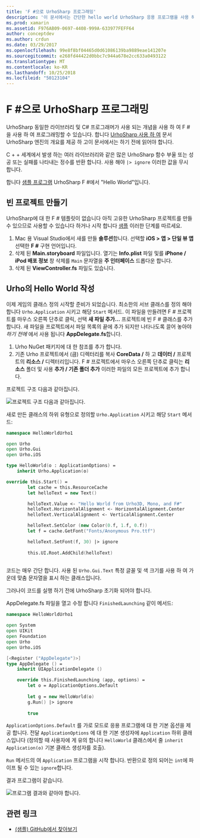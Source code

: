 ```yaml
---
title: 'F #으로 UrhoSharp 프로그래밍'
description: '이 문서에서는 간단한 hello world UrhoSharp 응용 프로그램을 사용 하 여 F #에서 Visual Studio for mac을 만드는 방법 설명'
ms.prod: xamarin
ms.assetid: F976AB09-0697-4408-999A-633977FEFF64
author: conceptdev
ms.author: crdun
ms.date: 03/29/2017
ms.openlocfilehash: 99e8f8bf04465d0d61086139ba9889eae141207e
ms.sourcegitcommit: e268fd44422d0bbc7c944a678e2cc633a0493122
ms.translationtype: MT
ms.contentlocale: ko-KR
ms.lasthandoff: 10/25/2018
ms.locfileid: "50123104"
---
```

# <a name="programming-urhosharp-with-f"></a>F #으로 UrhoSharp 프로그래밍

UrhoSharp 동일한 라이브러리 및 C# 프로그래머가 사용 되는 개념을 사용 하 여 F #을 사용 하 여 프로그래밍할 수 있습니다. 합니다 [UrhoSharp 사용 하 여](~/graphics-games/urhosharp/using.md) 문서 UrhoSharp 엔진의 개요를 제공 하 고이 문서에서는 하기 전에 읽어야 합니다.

C + + 세계에서 발생 하는 여러 라이브러리와 같은 많은 UrhoSharp 함수 부울 또는 성공 또는 실패를 나타내는 정수를 반환 합니다. 사용 해야 `|> ignore` 이러한 값을 무시 합니다.

합니다 [샘플 프로그램](https://github.com/xamarin/recipes/tree/master/Recipes/cross-platform/urho/urho-fsharp/HelloWorldUrhoFsharp) UrhoSharp F #에서 "Hello World"입니다.

## <a name="creating-an-empty-project"></a>빈 프로젝트 만들기

UrhoSharp에 대 한 F # 템플릿이 없습니다 아직 고유한 UrhoSharp 프로젝트를 만들 수 있으므로 사용할 수 있습니다 하거나 시작 합니다 [샘플](https://github.com/xamarin/recipes/tree/master/Recipes/cross-platform/urho/urho-fsharp/HelloWorldUrhoFsharp) 이러한 단계를 따르세요.

1. Mac 용 Visual Studio에서 새를 만들 **솔루션**합니다. 선택할 **iOS > 앱 > 단일 뷰 앱** 선택한 **F #** 구현 언어입니다. 
1. 삭제 된 **Main.storyboard** 파일입니다. 열기는 **Info.plist** 파일 및를 **iPhone / iPod 배포 정보** 창 삭제를 `Main` 문자열을 **주 인터페이스** 드롭다운 합니다.
1. 삭제 된 **ViewController.fs** 파일도 있습니다.

## <a name="building-hello-world-in-urho"></a>Urho의 Hello World 작성

이제 게임의 클래스 정의 시작할 준비가 되었습니다. 최소한의 서브 클래스를 정의 해야 합니다 `Urho.Application` 시키고 해당 `Start` 메서드. 이 파일을 만들려면 F # 프로젝트를 마우스 오른쪽 단추로 클릭, 선택 **새 파일 추가...**  프로젝트에 빈 F # 클래스를 추가 합니다. 새 파일을 프로젝트에서 파일 목록의 끝에 추가 되지만 나타나도록 끌어 놓아야 *하기 전에* 에서 사용 됩니다 **AppDelegate.fs**합니다.

1. Urho NuGet 패키지에 대 한 참조를 추가 합니다.
1. 기존 Urho 프로젝트에서 (큼) 디렉터리를 복사 **CoreData /** 하 고 **데이터 /** 프로젝트의 **리소스 /** 디렉터리입니다. F # 프로젝트에서 마우스 오른쪽 단추로 클릭는 **리소스** 폴더 및 사용 **추가 / 기존 폴더 추가** 이러한 파일의 모든 프로젝트에 추가 합니다.

프로젝트 구조 다음과 같아집니다.

![](fsharp-images/solutionpane.png "프로젝트 구조 다음과 같아집니다.")

새로 만든 클래스의 하위 유형으로 정의할 `Urho.Application` 시키고 해당 `Start` 메서드:

```fsharp
namespace HelloWorldUrho1

open Urho
open Urho.Gui
open Urho.iOS

type HelloWorld(o : ApplicationOptions) =
    inherit Urho.Application(o) 

override this.Start() = 
        let cache = this.ResourceCache
        let helloText = new Text()

        helloText.Value <- "Hello World from Urho3D, Mono, and F#"
        helloText.HorizontalAlignment <- HorizontalAlignment.Center
        helloText.VerticalAlignment <- VerticalAlignment.Center

        helloText.SetColor (new Color(0.f, 1.f, 0.f))
        let f = cache.GetFont("Fonts/Anonymous Pro.ttf")

        helloText.SetFont(f, 30) |> ignore
                  
        this.UI.Root.AddChild(helloText)
            
```

코드는 매우 간단 합니다. 사용 된 `Urho.Gui.Text` 특정 글꼴 및 색 크기를 사용 하 여 가운데 맞춤 문자열을 표시 하는 클래스입니다. 

그러나이 코드를 실행 하기 전에 UrhoSharp 초기화 되어야 합니다. 

AppDelegate.fs 파일을 열고 수정 합니다 `FinishedLaunching` 같이 메서드:

```fsharp
namespace HelloWorldUrho1

open System
open UIKit
open Foundation
open Urho
open Urho.iOS

[<Register ("AppDelegate")>]
type AppDelegate () =
    inherit UIApplicationDelegate ()

    override this.FinishedLaunching (app, options) =
        let o = ApplicationOptions.Default
     
        let g = new HelloWorld(o)
        g.Run() |> ignore
       
        true
```

`ApplicationOptions.Default` 를 가로 모드로 응용 프로그램에 대 한 기본 옵션을 제공 합니다. 전달 `ApplicationOptions` 에 대 한 기본 생성자에 `Application` 하위 클래스입니다 (정의할 때 사용자에 게 유의 합니다 `HelloWorld` 클래스에서 줄 `inherit Application(o)` 기본 클래스 생성자를 호출). 

`Run` 메서드의 여 `Application` 프로그램을 시작 합니다. 반환으로 정의 되어는 `int`에 파이프 될 수 있는 `ignore`합니다. 

결과 프로그램이 같습니다.

![](fsharp-images/helloworldfsharp.png "프로그램 결과와 같아야 합니다.")








## <a name="related-links"></a>관련 링크

- [(샘플) GitHub에서 찾아보기](https://github.com/xamarin/recipes/tree/master/Recipes/cross-platform/urho/urho-fsharp/HelloWorldUrhoFsharp)
